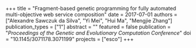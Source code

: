 +++
title = "Fragment-based genetic programming for fully automated multi-objective web service composition"
date = 2017-07-01
authors = ["Alexandre Sawczuk da Silva", "Yi Mei", "Hui Ma", "Mengjie Zhang"]
publication_types = ["1"]
abstract = ""
featured = false
publication = "*Proceedings of the Genetic and Evolutionary Computation Conference*"
doi = "10.1145/3071178.3071199"
projects = ["esco"]
+++

